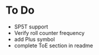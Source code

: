 # To Do

- SP5T support
- Verify roll counter frequency
- add Plus symbol
- complete ToE section in readme

